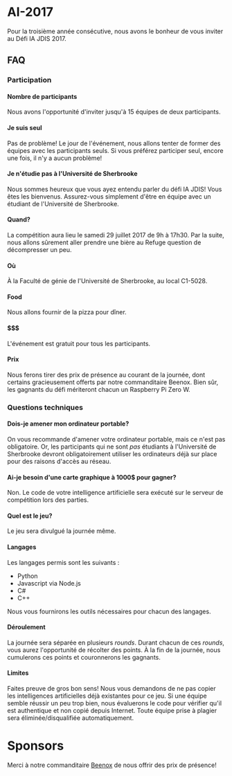 # AI-2017
Pour la troisième année consécutive, nous avons le bonheur de vous inviter au Défi IA JDIS 2017.

## FAQ

### Participation
#### Nombre de participants
Nous avons l'opportunité d'inviter jusqu'à 15 équipes de deux participants.

#### Je suis seul
Pas de problème! Le jour de l'événement, nous allons tenter de former des équipes avec les participants seuls.
Si vous préférez participer seul, encore une fois, il n'y a aucun problème!

#### Je n'étudie pas à l'Université de Sherbrooke
Nous sommes heureux que vous ayez entendu parler du défi IA JDIS! Vous êtes les bienvenus. Assurez-vous simplement d'être en équipe avec un étudiant de l'Université de Sherbrooke.

#### Quand?
La compétition aura lieu le samedi 29 juillet 2017 de 9h à 17h30. Par la suite, nous allons sûrement aller prendre
une bière au Refuge question de décompresser un peu.

#### Où
À la Faculté de génie de l'Université de Sherbrooke, au local C1-5028.

#### Food
Nous allons fournir de la pizza pour dîner.

#### $$$
L'événement est gratuit pour tous les participants.

#### Prix
Nous ferons tirer des prix de présence au courant de la journée, dont certains gracieusement offerts par notre commanditaire Beenox. Bien sûr, les gagnants du défi mériteront chacun un Raspberry Pi Zero W.

### Questions techniques
#### Dois-je amener mon ordinateur portable?
On vous recommande d'amener votre ordinateur portable, mais ce n'est pas obligatoire. Or, les participants qui ne sont *pas* étudiants à l'Université de Sherbrooke devront obligatoirement utiliser les ordinateurs déjà sur place pour des raisons d'accès au réseau.

#### Ai-je besoin d'une carte graphique à 1000$ pour gagner?
Non. Le code de votre intelligence artificielle sera exécuté sur le serveur de compétition lors des parties.

#### Quel est le jeu?
Le jeu sera divulgué la journée même.

#### Langages
Les langages permis sont les suivants :

- Python
- Javascript via Node.js
- C#
- C++

Nous vous fournirons les outils nécessaires pour chacun des langages.

#### Déroulement
La journée sera séparée en plusieurs *rounds*. Durant chacun de ces *rounds*, vous aurez l'opportunité de récolter
des points. À la fin de la journée, nous cumulerons ces points et couronnerons les gagnants.

#### Limites
Faites preuve de gros bon sens! Nous vous demandons de ne pas copier les intelligences artificielles déjà existantes pour ce jeu. Si une équipe semble réussir un peu trop bien, nous évaluerons le code pour vérifier qu'il est authentique et non copié depuis Internet. Toute équipe prise à plagier sera éliminée/disqualifiée automatiquement.

# Sponsors
Merci à notre commanditaire [Beenox](http://beenox.com/) de nous offrir des prix de présence!
